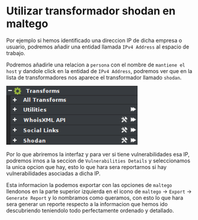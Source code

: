 # Utilizar transformador shodan en maltego

Por ejemplo si hemos identificado una direccion IP de dicha empresa o usuario, podremos añadir una entidad llamada `IPv4 Address` al espacio de trabajo.

Podremos añadirle una relacion a `persona` con el nombre de `mantiene el host` y dandole click en la entidad de `IPv4 Address`, podremos ver que en la lista de transformadores nos aparece el transformador llamado `shodan`.

![](<../../../.gitbook/assets/image (4) (1) (1).png>)

Por lo que abriremos la interfaz y para ver si tiene vulnerabilidades esa IP, podremos irnos a la seccion de `Vulnerabilities Details` y seleccionamos la unica opcion que hay, esto lo que hara sera reportarnos si hay vulnerabilidades asociadas a dicha IP.

Esta informacion la podemos exportar con las opciones de `maltego` llendonos en la parte superior izquierda en el icono de `maltego` -> `Export` -> `Generate Report` y lo nombramos como queramos, con esto lo que hara sera generar un reporte respecto a la informacion que hemos ido descubriendo teniendolo todo perfectamente ordenado y detallado.
